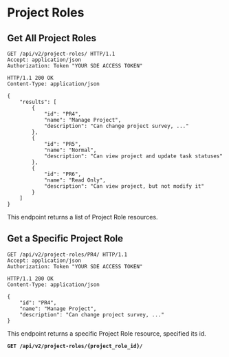 # Project Roles

## Get All Project Roles

```http
GET /api/v2/project-roles/ HTTP/1.1
Accept: application/json
Authorization: Token "YOUR SDE ACCESS TOKEN"
```

```http
HTTP/1.1 200 OK
Content-Type: application/json

{
    "results": [
        {
            "id": "PR4",
            "name": "Manage Project",
            "description": "Can change project survey, ..."
        },
        {
            "id": "PR5",
            "name": "Normal",
            "description": "Can view project and update task statuses"
        },
        {
            "id": "PR6",
            "name": "Read Only",
            "description": "Can view project, but not modify it"
        }
    ]
}
```

This endpoint returns a list of Project Role resources.










## Get a Specific Project Role

```http
GET /api/v2/project-roles/PR4/ HTTP/1.1
Accept: application/json
Authorization: Token "YOUR SDE ACCESS TOKEN"
```

```http
HTTP/1.1 200 OK
Content-Type: application/json

{
    "id": "PR4",
    "name": "Manage Project",
    "description": "Can change project survey, ..."
}
```

This endpoint returns a specific Project Role resource, specified its id.

**`GET /api/v2/project-roles/{project_role_id}/`**
